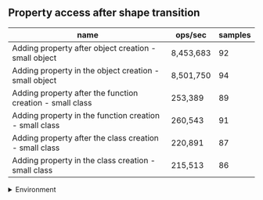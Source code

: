 ## Property access after shape transition

|name|ops/sec|samples|
|-|-|-|
|Adding property after object creation - small object|8,453,683|92|
|Adding property in the object creation - small object|8,501,750|94|
|Adding property after the function creation - small class|253,389|89|
|Adding property in the function creation - small class|260,543|91|
|Adding property after the class creation - small class|220,891|87|
|Adding property in the class creation - small class|215,513|86|


<details>
<summary>Environment</summary>

* __Machine:__ linux x64 | 4 vCPUs | 7.6GB Mem
* __Run:__ Wed Nov 08 2023 10:43:29 GMT+0000 (Coordinated Universal Time)
</details>

<!--
{"environment":{"platform":"linux","arch":"x64","cpus":4,"totalMemory":7.6085662841796875},"benchmarks":[{"name":"Adding property after object creation - small object","opsSec":8453682.870268669,"samples":5},{"name":"Adding property in the object creation - small object","opsSec":8501750.291335082,"samples":4},{"name":"Adding property after the function creation - small class","opsSec":253388.71591678885,"samples":3},{"name":"Adding property in the function creation - small class","opsSec":260542.5296078394,"samples":4},{"name":"Adding property after the class creation - small class","opsSec":220890.58018306713,"samples":3},{"name":"Adding property in the class creation - small class","opsSec":215513.23845788502,"samples":3}]}-->
